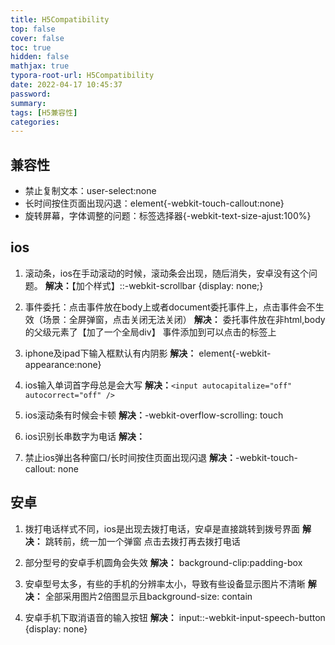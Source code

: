 ```yaml
---
title: H5Compatibility
top: false
cover: false
toc: true
hidden: false
mathjax: true
typora-root-url: H5Compatibility
date: 2022-04-17 10:45:37
password:
summary:
tags: [H5兼容性]
categories:
---
```


## 兼容性
-  禁止复制文本：user-select:none
- 长时间按住页面出现闪退：element{-webkit-touch-callout:none}
- 旋转屏幕，字体调整的问题：标签选择器{-webkit-text-size-ajust:100%}

## ios
1. 滚动条，ios在手动滚动的时候，滚动条会出现，随后消失，安卓没有这个问题。
  **解决：**【加个样式】::-webkit-scrollbar {display: none;}

2. 事件委托：点击事件放在body上或者document委托事件上，点击事件会不生效（场景：全屏弹窗，点击关闭无法关闭）
   **解决：** 委托事件放在非html,body的父级元素了【加了一个全局div】
事件添加到可以点击的标签上

3. iphone及ipad下输入框默认有内阴影
   **解决：** element{-webkit-appearance:none}

4. ios输入单词首字母总是会大写
   **解决：**`<input autocapitalize="off" autocorrect="off" />`

5. ios滚动条有时候会卡顿
   **解决：**-webkit-overflow-scrolling: touch

6. ios识别长串数字为电话
   **解决：**<meta content='telephone=no' name='format-detection'>

7. 禁止ios弹出各种窗口/长时间按住页面出现闪退
   **解决：**-webkit-touch-callout: none



## 安卓
1. 拨打电话样式不同，ios是出现去拨打电话，安卓是直接跳转到拨号界面
   **解决：** 跳转前，统一加一个弹窗 点击去拨打再去拨打电话

2. 部分型号的安卓手机圆角会失效
   **解决：** background-clip:padding-box

3. 安卓型号太多，有些的手机的分辨率太小，导致有些设备显示图片不清晰
   **解决：** 全部采用图片2倍图显示且background-size: contain

4. 安卓手机下取消语音的输入按钮
   **解决：** input::-webkit-input-speech-button {display: none}
